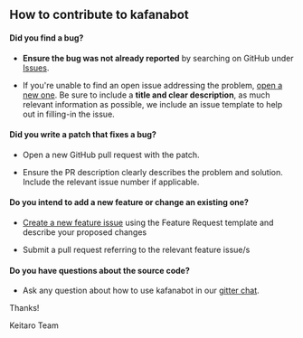 ## How to contribute to kafanabot

#### **Did you find a bug?**

* **Ensure the bug was not already reported** by searching on GitHub under [Issues](https://github.com/keitaroinc/kafanbot/issues).

* If you're unable to find an open issue addressing the problem, [open a new one](https://github.com/keitaroinc/kafanabot/issues/new). Be sure to include a **title and clear description**, as much relevant information as possible, we include an issue template to help out in filling-in the issue.

#### **Did you write a patch that fixes a bug?**

* Open a new GitHub pull request with the patch.

* Ensure the PR description clearly describes the problem and solution. Include the relevant issue number if applicable.

#### **Do you intend to add a new feature or change an existing one?**

* [Create a new feature issue](https://github.com/keitaroinc/kafanabot/issues/new) using the Feature Request template and describe your proposed changes

* Submit a pull request referring to the relevant feature issue/s

#### **Do you have questions about the source code?**

* Ask any question about how to use kafanabot in our [gitter chat](https://gitter.im/keitaroinc/ckan).

Thanks!

Keitaro Team
